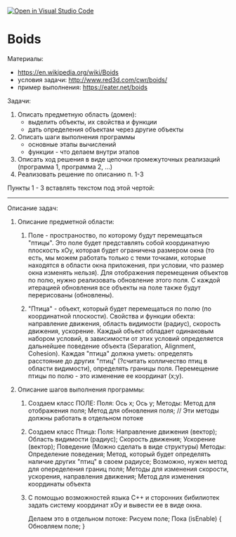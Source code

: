 [![Open in Visual Studio Code](https://classroom.github.com/assets/open-in-vscode-c66648af7eb3fe8bc4f294546bfd86ef473780cde1dea487d3c4ff354943c9ae.svg)](https://classroom.github.com/online_ide?assignment_repo_id=8077312&assignment_repo_type=AssignmentRepo)
# Boids

Материалы:
- https://en.wikipedia.org/wiki/Boids
- условия задачи: http://www.red3d.com/cwr/boids/
- пример выполнения: https://eater.net/boids

Задачи:
1. Описать предметную область (домен):
    - выделить объекты, их свойства и функции
    - дать определения объектам через другие объекты
2. Описать шаги выполнения программы
    - основные этапы вычислений
    - функции - что делаем внутри этапов
3. Описать ход решения в виде цепочки промежуточных реализаций (программа 1, программа 2, …)
4. Реализовать решение по описанию п. 1-3

Пункты 1 - 3 вставлять текстом под этой чертой:

--------------------

Описание задач:
1. Описание предметной области:
    1) Поле - пространоство, по которому будут перемещаться "птицы". Это поле будет представлять собой координатную плоскость xOy, которая будет ограничена размером окна (то есть, мы можем работать только с теми точками, которые находятся в области окна приложения, при условии, что размер окна изменять нельзя). 
    Для отображения перемещения объектов по полю, нужно реализовать обновление этого поля. С каждой итерацией обновления все объекты на поле также будут перерисованы (обновлены).

    2) "Птица" - объект, который будет перемещаться по полю (по координатной плоскости). Свойства и функции обекта: направление движения, область видимости (радиус), скорость движения, ускорение. Каждый объект обладает одинаковым набором условий, в зависимости от этих условий определяется дальнейшее поведение объекта (Separation, Alignment, Cohesion). Каждая "птица" должна уметь: определять расстояние до других "птиц" (?считать колличество птиц в области видимости), определять границы поля. 
    Перемещение птицы по полю - это изменение ее координат (x;y).

2. Описание шагов выполнения программы: 
    1) Создаем класс ПОЛЕ:
        Поля:
            Ось x;
            Ось y;
        Методы:
            Метод для отображения поля;
            Метод для обновления поля; // Эти методы должны работать в отдельном потоке
    
    2) Создаем класс Птица:
        Поля: 
            Направление движения (вектор);
            Область видимости (радиус);
            Скорость движения;
            Ускорение (вектор);
            Поведение (Можно сделать в виде структуры)
        Методы:
            Определение поведения;
            Метод, который будет определять наличие других "птиц" в своем радиусе;
            Возможно, нужен метод для опеределения границ поля;
            Методы для изменения скорости, ускорения, направления движения;
            Метод для изменения координаты объекта

    3) С помощью возможностей языка C++ и сторонних бибилиотек задать систему координат xOy и вывести ее в виде окна.
        
        Делаем это в отдельном потоке:
        Рисуем поле;
        Пока (isEnable)
        {
            Обновляем поле;
        }




